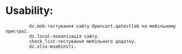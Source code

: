 # Usability: 
             dz.mob-тестування сайту Opencart.qatestlab на мобільному пристрої.
             dz.local-локалізація сайту.
             check_list-тестування мобільного додатку.
             dz.xlsx-юзабіліті.